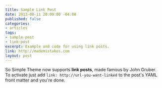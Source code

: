 ```yaml
---
title: Sample Link Post
date: 2013-08-11 20:00:00 -04:00
published: false
categories:
- articles
tags:
- sample-post
- link-post
excerpt: Example and code for using link posts.
link: http://mademistakes.com
layout: post
---
```


So Simple Theme now supports **link posts**, made famous by John Gruber. To activate just add `link: http://url-you-want-linked` to the post's YAML front matter and you're done.